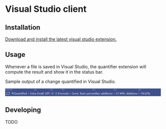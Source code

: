 # Visual Studio client

## Installation

[Download and install the latest visual studio extension.](https://github.com/microsoft/PullRequestQuantifier/releases)

## Usage

Whenever a file is saved in Visual Studio, the quantifier extension will compute the result and 
show it in the status bar.

Sample output of a change quantified in Visual Studio.

![Example](../../../docs/client-vsix.png)

## Developing

TODO
